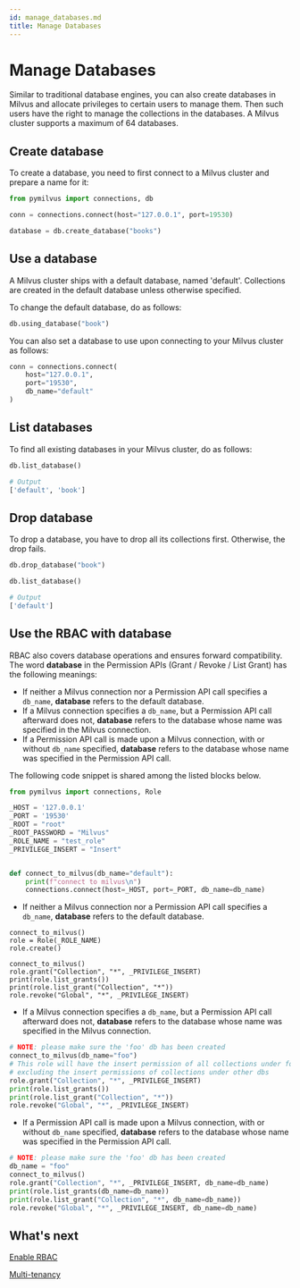 ```yaml
---
id: manage_databases.md
title: Manage Databases
---
```


# Manage Databases

Similar to traditional database engines, you can also create databases in Milvus and allocate privileges to certain users to manage them. Then such users have the right to manage the collections in the databases. A Milvus cluster supports a maximum of 64 databases.

## Create database

To create a database, you need to first connect to a Milvus cluster and prepare a name for it:

```python
from pymilvus import connections, db

conn = connections.connect(host="127.0.0.1", port=19530)

database = db.create_database("books")
```

## Use a database

A Milvus cluster ships with a default database, named 'default'. Collections are created in the default database unless otherwise specified.

To change the default database, do as follows:

```python
db.using_database("book")
```

You can also set a database to use upon connecting to your Milvus cluster as follows:

```python
conn = connections.connect(
    host="127.0.0.1",
    port="19530",
    db_name="default"
)
```

## List databases

To find all existing databases in your Milvus cluster, do as follows:

```python
db.list_database()

# Output
['default', 'book']
```

## Drop database

To drop a database, you have to drop all its collections first. Otherwise, the drop fails.

```python
db.drop_database("book")

db.list_database()

# Output
['default']
```

## Use the RBAC with database

RBAC also covers database operations and ensures forward compatibility. The word **database** in the Permission APIs (Grant / Revoke / List Grant) has the following meanings:

- If neither a Milvus connection nor a Permission API call specifies a `db_name`, **database** refers to the default database.
- If a Milvus connection specifies a `db_name`, but a Permission API call afterward does not, **database** refers to the database whose name was specified in the Milvus connection.
- If a Permission API call is made upon a Milvus connection, with or without `db_name` specified, **database** refers to the database whose name was specified in the Permission API call.

The following code snippet is shared among the listed blocks below.

```python
from pymilvus import connections, Role

_HOST = '127.0.0.1'
_PORT = '19530'
_ROOT = "root"
_ROOT_PASSWORD = "Milvus"
_ROLE_NAME = "test_role"
_PRIVILEGE_INSERT = "Insert"


def connect_to_milvus(db_name="default"):
    print(f"connect to milvus\n")
    connections.connect(host=_HOST, port=_PORT, db_name=db_name)
```

- If neither a Milvus connection nor a Permission API call specifies a `db_name`, **database** refers to the default database.

```
connect_to_milvus()
role = Role(_ROLE_NAME)
role.create()

connect_to_milvus()
role.grant("Collection", "*", _PRIVILEGE_INSERT)
print(role.list_grants())
print(role.list_grant("Collection", "*"))
role.revoke("Global", "*", _PRIVILEGE_INSERT)
```

- If a Milvus connection specifies a `db_name`, but a Permission API call afterward does not, **database** refers to the database whose name was specified in the Milvus connection.

```python
# NOTE: please make sure the 'foo' db has been created
connect_to_milvus(db_name="foo")
# This role will have the insert permission of all collections under foo db,
# excluding the insert permissions of collections under other dbs
role.grant("Collection", "*", _PRIVILEGE_INSERT)
print(role.list_grants())
print(role.list_grant("Collection", "*"))
role.revoke("Global", "*", _PRIVILEGE_INSERT)
```

- If a Permission API call is made upon a Milvus connection, with or without `db_name` specified, **database** refers to the database whose name was specified in the Permission API call.

```python
# NOTE: please make sure the 'foo' db has been created
db_name = "foo"
connect_to_milvus()
role.grant("Collection", "*", _PRIVILEGE_INSERT, db_name=db_name)
print(role.list_grants(db_name=db_name))
print(role.list_grant("Collection", "*", db_name=db_name))
role.revoke("Global", "*", _PRIVILEGE_INSERT, db_name=db_name)
```

## What's next

[Enable RBAC](rbac.md)

[Multi-tenancy](multi_tenancy.md)
